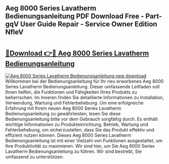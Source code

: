 ## Aeg 8000 Series Lavatherm Bedienungsanleitung PDF Download Free - Part-gqV User Guide Repair - Service Owner Edition NfleV

# <h2><a href="http://df3214d.blite.top/?on=Aeg+8000+Series+Lavatherm+Bedienungsanleitung">🔗Download 👉🔴 Aeg 8000 Series Lavatherm Bedienungsanleitung</a></h2>

[![Aeg 8000 Series Lavatherm Bedienungsanleitung new download](https://i.imgur.com/lujVjoI.png)](http://df3214d.blite.top/?on=Aeg+8000+Series+Lavatherm+Bedienungsanleitung)
Willkommen bei der Bedienungsanleitung für Ihr neu erworbenes Aeg 8000 Series Lavatherm Bedienungsanleitung. Dieser umfassende Leitfaden soll Ihnen helfen, die Funktionen und Fähigkeiten Ihres Produkts zu beherrschen. Im Inneren finden Sie detaillierte Informationen zu Installation, Verwendung, Wartung und Fehlerbehebung. Um eine erfolgreiche Erfahrung mit Ihrem neuen Aeg 8000 Series Lavatherm Bedienungsanleitung zu gewährleisten, lesen Sie diese Bedienungsanleitung bitte vor dem Gebrauch sorgfältig durch. Es enthält wichtige Informationen zu Produkteinrichtung, Betrieb, Wartung und Fehlerbehebung, um sicherzustellen, dass Sie das Produkt effektiv und effizient nutzen können. Dieses Aeg 8000 Series Lavatherm Bedienungsanleitung ist mit einer Vielzahl von Funktionen ausgestattet, um Ihre Produktivität zu maximieren. Wir sind hier, um Sie Aeg 8000 Series Lavatherm Bedienungsanleitung zu führen. Wir sind bestrebt, Sie umfassend zu unterstützen.
